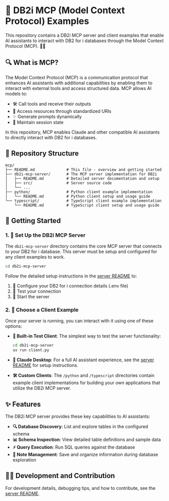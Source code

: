 # 🚀 DB2i MCP (Model Context Protocol) Examples 

This repository contains a DB2i MCP server and client examples that enable AI assistants to interact with DB2 for i databases through the Model Context Protocol (MCP). 🤖💬

## 🔍 What is MCP?

The Model Context Protocol (MCP) is a communication protocol that enhances AI assistants with additional capabilities by enabling them to interact with external tools and access structured data. MCP allows AI models to:

- 🛠️ Call tools and receive their outputs
- 🔗 Access resources through standardized URIs
- ✨ Generate prompts dynamically
- 💾 Maintain session state

In this repository, MCP enables Claude and other compatible AI assistants to directly interact with DB2 for i databases.

## 📁 Repository Structure

```
mcp/
├── README.md              # This file - overview and getting started
├── db2i-mcp-server/       # The MCP server implementation for DB2i
│   ├── README.md          # Detailed server documentation and setup
│   ├── src/               # Server source code
│   └── ...
├── python/                # Python client example implementation 
│   └── README.md          # Python client setup and usage guide
└── typescript/            # TypeScript client example implementation
    └── README.md          # TypeScript client setup and usage guide
```

## 🚦 Getting Started

### 1. 🔧 Set Up the DB2i MCP Server

The `db2i-mcp-server` directory contains the core MCP server that connects to your DB2 for i database. This server must be setup and configured for any client examples to work.

```bash
cd db2i-mcp-server
```

Follow the detailed setup instructions in the [server README](./db2i-mcp-server/README.md) to:
1. 📝 Configure your DB2 for i connection details (.env file)
2. 🧪 Test your connection
3. 🚀 Start the server

### 2. 🔄 Choose a Client Example

Once your server is running, you can interact with it using one of these options:

- **🧩 Built-in Test Client**: The simplest way to test the server functionality:
  ```bash
  cd db2i-mcp-server
  uv run client.py
  ```

- **🤖 Claude Desktop**: For a full AI assistant experience, see the [server README](./db2i-mcp-server/README.md#using-with-claude-desktop) for setup instructions.

- **🛠️ Custom Clients**: The `/python` and `/typescript` directories contain example client implementations for building your own applications that utilize the DB2i MCP server.

## ✨ Features

The DB2i MCP server provides these key capabilities to AI assistants:

- **🔍 Database Discovery**: List and explore tables in the configured schema
- **📊 Schema Inspection**: View detailed table definitions and sample data
- **⚡ Query Execution**: Run SQL queries against the database
- **📝 Note Management**: Save and organize information during database exploration

## 👩‍💻 Development and Contribution

For development details, debugging tips, and how to contribute, see the [server README](./db2i-mcp-server/README.md#development).